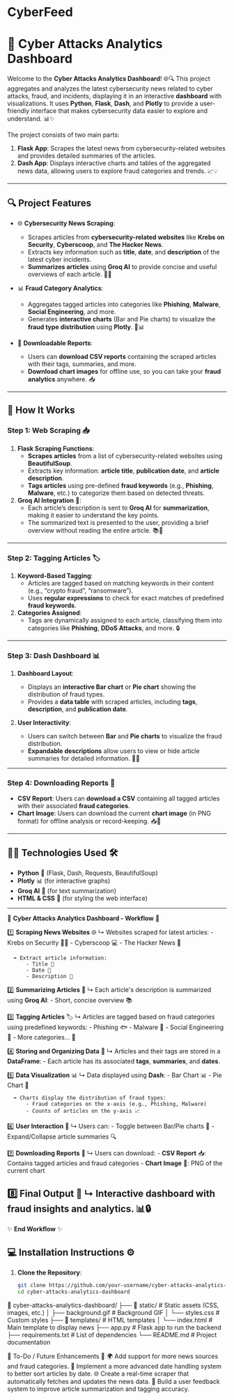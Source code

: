 # CyberFeed
# 🔐 **Cyber Attacks Analytics Dashboard** 

Welcome to the **Cyber Attacks Analytics Dashboard**! 🌐🔍 This project aggregates and analyzes the latest cybersecurity news related to cyber attacks, fraud, and incidents, displaying it in an interactive **dashboard** with visualizations. It uses **Python**, **Flask**, **Dash**, and **Plotly** to provide a user-friendly interface that makes cybersecurity data easier to explore and understand. 📊✨

The project consists of two main parts:
1. **Flask App**: Scrapes the latest news from cybersecurity-related websites and provides detailed summaries of the articles.
2. **Dash App**: Displays interactive charts and tables of the aggregated news data, allowing users to explore fraud categories and trends. 📈💡

---

## 🔍 **Project Features**

- 🌐 **Cybersecurity News Scraping**:
  - Scrapes articles from **cybersecurity-related websites** like **Krebs on Security**, **Cyberscoop**, and **The Hacker News**.
  - Extracts key information such as **title**, **date**, and **description** of the latest cyber incidents.
  - **Summarizes articles** using **Groq AI** to provide concise and useful overviews of each article. 🤖📝

- 📊 **Fraud Category Analytics**:
  - Aggregates tagged articles into categories like **Phishing**, **Malware**, **Social Engineering**, and more.
  - Generates **interactive charts** (Bar and Pie charts) to visualize the **fraud type distribution** using **Plotly**. 🔄📊

- 💾 **Downloadable Reports**:
  - Users can **download CSV reports** containing the scraped articles with their tags, summaries, and more.
  - **Download chart images** for offline use, so you can take your **fraud analytics** anywhere. 📥
---
## 🚀 **How It Works**

### **Step 1: Web Scraping** 📥
1. **Flask Scraping Functions**:
   - **Scrapes articles** from a list of cybersecurity-related websites using **BeautifulSoup**.
   - Extracts key information: **article title**, **publication date**, and **article description**.
   - **Tags articles** using pre-defined **fraud keywords** (e.g., **Phishing**, **Malware**, etc.) to categorize them based on detected threats.
2. **Groq AI Integration** 🧠:
   - Each article’s description is sent to **Groq AI** for **summarization**, making it easier to understand the key points.
   - The summarized text is presented to the user, providing a brief overview without reading the entire article. 📚💬
---
### **Step 2: Tagging Articles** 🏷️
1. **Keyword-Based Tagging**:
   - Articles are tagged based on matching keywords in their content (e.g., “crypto fraud”, “ransomware”).
   - Uses **regular expressions** to check for exact matches of predefined **fraud keywords**.
2. **Categories Assigned**:
   - Tags are dynamically assigned to each article, classifying them into categories like **Phishing**, **DDoS Attacks**, and more. 🔒
---
### **Step 3: Dash Dashboard** 📊
1. **Dashboard Layout**:
   - Displays an **interactive Bar chart** or **Pie chart** showing the distribution of fraud types.
   - Provides a **data table** with scraped articles, including **tags**, **description**, and **publication date**.

2. **User Interactivity**:
   - Users can switch between **Bar** and **Pie charts** to visualize the fraud distribution.
   - **Expandable descriptions** allow users to view or hide article summaries for detailed information. 🔄🔎
---
### **Step 4: Downloading Reports** 💾
- **CSV Report**: Users can **download a CSV** containing all tagged articles with their associated **fraud categories**.
- **Chart Image**: Users can download the current **chart image** (in PNG format) for offline analysis or record-keeping. 📥💼
---
## 🧑‍💻 **Technologies Used** 🛠️
- **Python** 🐍 (Flask, Dash, Requests, BeautifulSoup)
- **Plotly** 📊 (for interactive graphs)
- **Groq AI** 🤖 (for text summarization)
- **HTML & CSS** 🎨 (for styling the web interface)
---
📝 **Cyber Attacks Analytics Dashboard - Workflow** 🔄

  1️⃣ **Scraping News Websites** 🌐
      ↳ Websites scraped for latest articles:
          - Krebs on Security 🕵️‍♂️
          - Cyberscoop 💻
          - The Hacker News 📰

      ➡️ Extract article information:
          - Title 📝
          - Date 📅
          - Description 🧐
    
  2️⃣ **Summarizing Articles** 🤖
      ↳ Each article's description is summarized using **Groq AI**:
          - Short, concise overview 📚
    
  3️⃣ **Tagging Articles** 🏷️
      ↳ Articles are tagged based on fraud categories using predefined keywords:
          - Phishing 🐟
          - Malware 🦠
          - Social Engineering 🤔
          - More categories... 🔐

  4️⃣ **Storing and Organizing Data** 💾
      ↳ Articles and their tags are stored in a **DataFrame**:
          - Each article has its associated **tags**, **summaries**, and **dates**.
    
  5️⃣ **Data Visualization** 📊
      ↳ Data displayed using **Dash**:
          - Bar Chart 📊
          - Pie Chart 🍰
    
      ➡️ Charts display the distribution of fraud types:
          - Fraud categories on the x-axis (e.g., Phishing, Malware)
          - Counts of articles on the y-axis 📈
    
  6️⃣ **User Interaction** 🔄
      ↳ Users can:
          - Toggle between Bar/Pie charts 🔀
          - Expand/Collapse article summaries 🔍
    
  7️⃣ **Downloading Reports** 💾
      ↳ Users can download:
          - **CSV Report** 📥: Contains tagged articles and fraud categories
          - **Chart Image** 📸: PNG of the current chart
  
  8️⃣ **Final Output** 🎉
      ↳ Interactive dashboard with fraud insights and analytics. 📊🔒
-----------------------------------------------------
✨ **End Workflow** ✨

## 💻 **Installation Instructions** ⚙️

1. **Clone the Repository**:
   ```bash
   git clone https://github.com/your-username/cyber-attacks-analytics-dashboard.git
   cd cyber-attacks-analytics-dashboard

📁 cyber-attacks-analytics-dashboard/
├── 📂 static/                # Static assets (CSS, images, etc.)
│   ├── background.gif        # Background GIF
│   └── styles.css            # Custom styles
├── 📂 templates/             # HTML templates
│   └── index.html           # Main template to display news
├── app.py                    # Flask app to run the backend
├── requirements.txt          # List of dependencies
└── README.md                 # Project documentation

🎯 To-Do / Future Enhancements 🚀
 🌍 Add support for more news sources and fraud categories.
 📅 Implement a more advanced date handling system to better sort articles by date.
 🌐 Create a real-time scraper that automatically fetches and updates the news data.
 💬 Build a user feedback system to improve article summarization and tagging accuracy.

